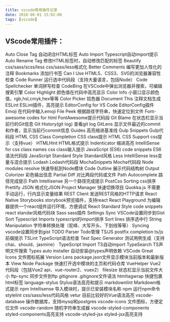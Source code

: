 ```yaml
---
title: vscode常用插件记录
date: 2018-06-01 15:02:00
tags: [vscode]
---
```

## VScode常用插件：
Auto Close Tag 自动闭合HTML标签 
Auto Import Typescript自动import提示 
Auto Rename Tag 修改HTML标签时，自动修改匹配的标签 
Beautify css/sass/scss/less css/sass/less格式化 
Better Comments 编写更加人性化的注释 
Bookmarks 添加行书签 
Can I Use HTML5、CSS3、SVG的浏览器兼容性检查 
Code Runner 运行选中代码段（支持大量语言，包括Node） 
Code Spellchecker 单词拼写检查 
CodeBing 在VSCode中弹出浏览器并搜索，可编辑搜索引擎 
Color Highlight 颜色值在代码中高亮显示 
Color Info 小窗口显示颜色值，rgb,hsl,cmyk,hex等等 
Color Picker 拾色器 
Document This 注释文档生成 
ESLint ESLint插件，高亮提示 
EditorConfig for VS Code EditorConfig插件 
Emoji 在代码中输入emoji 
File Peek 根据路径字符串，快速定位到文件 
Font-awesome codes for html FontAwesome提示代码段 
Git Blame 在状态栏显示当前行的Git信息 
Git History(git log) 查看git log 
GitLens 显示文件最近的commit和作者，显示当前行commit信息 
Guides 高亮缩进基准线 
Gulp Snippets Gulp代码段 
HTML CSS Class Completion CSS class提示 
HTML CSS Support css提示（支持vue） 
HTMLHint HTML格式提示
 Indenticator 缩进高亮 
IntelliSense for css class names css class输入提示 
JavaScript (ES6) code snippets ES6语法代码段 
JavaScript Standard Style Standard风格 
Less IntelliSense less变量与混合提示 
Lodash Lodash代码段 
MochaSnippets Mocha代码段 
Node modules resolve 快速导航到Node模块 
Code Outline 展示代码结构树 
Output Colorizer 彩色输出信息 
Partial Diff 对比两段代码或文件 
Path Autocomplete 路径完成提示 
Path Intellisense 另一个路径完成提示 
PostCss Sorting css排序 
Prettify JSON 格式化JSON 
Project Manager 快速切换项目 
Quokka.js 不需要手动运行，行内显示变量结果 
REST Client 发送REST风格的HTTP请求 
React Native Storybooks storybook预览插件，支持react 
React Playground 为编辑器提供一个react组件运行环境，方便调试 
React Standard Style code snippets react standar风格代码块 
Sass sass插件 
Settings Sync VSCode设置同步到Gist 
Sort Typescript Imports typescript的import排序 
Sort lines 排序选中行 
String Manipulation 字符串转换处理（驼峰、大写开头、下划线等等） 
Syncing vscode设置同步到gist 
TODO Parser Todo管理 
TS/JS postfix completion ts/js前缀提示 
TSLint TypeScript语法检查 
Test Spec Generator 测试用例生成（支持chai、should、jasmine） 
TypeScript Import TS自动import 
TypeSearch TS声明文件搜索 
Types auto installer 自动安装@types声明依赖 
VSCode Great Icons 文件图标拓展 
Version Lens package.json文件显示模块当前版本和最新版本 
View Node Package 快速打开选中模块的主页和代码仓库 
VueHelper Vue2代码段（包括Vue2 api、vue-router2、vuex2） 
filesize 状态栏显示当前文件大小 
ftp-sync 同步文件到ftp 
gitignore .gitignore文件语法 
htmltagwrap 快捷包裹html标签 
language-stylus Stylus语法高亮和提示 
markdownlint Markdown格式提示 
npm Intellisense 导入模块时，提示已安装模块名称 
npm 运行npm命令 
stylelint css/sass/less代码风格 
vetur 目前比较好的Vue语法高亮 
vscode-database 操作数据库，支持mysql和postgres 
vscode-icons 文件图标，方便定位文件 
vscode-random 随机字符串生成器 
vscode-styled-components styled-components高亮支持 
vscode-styled-jsx styled-jsx高亮支持
